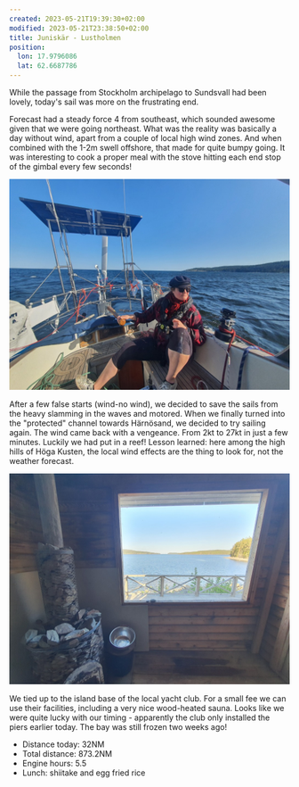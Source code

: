 ```yaml
---
created: 2023-05-21T19:39:30+02:00
modified: 2023-05-21T23:38:50+02:00
title: Juniskär - Lustholmen
position:
  lon: 17.9796086
  lat: 62.6687786
---
```


While the passage from Stockholm archipelago to Sundsvall had been lovely, today's sail was more on the frustrating end.

Forecast had a steady force 4 from southeast, which sounded awesome given that we were going northeast. What was the reality was basically a day without wind, apart from a couple of local high wind zones. And when combined with the 1-2m swell offshore, that made for quite bumpy going. It was interesting to cook a proper meal with the stove hitting each end stop of the gimbal every few seconds!

![Image](../2023/01c2151d74d7cefaec3ffaea9d6b898d.jpg) 

After a few false starts (wind-no wind), we decided to save the sails from the heavy slamming in the waves and motored. When we finally turned into the "protected" channel towards Härnösand, we decided to try sailing again. The wind came back with a vengeance. From 2kt to 27kt in just a few minutes. Luckily we had put in a reef!
Lesson learned: here among the high hills of Höga Kusten, the local wind effects are the thing to look for, not the weather forecast.

![Image](../2023/7217b9ed06ff7b3778e7b25069e95f6a.jpg) 

We tied up to the island base of the local yacht club. For a small fee we can use their facilities, including a very nice wood-heated sauna. Looks like we were quite lucky with our timing - apparently the club only installed the piers earlier today. The bay was still frozen two weeks ago!

* Distance today: 32NM
* Total distance: 873.2NM
* Engine hours: 5.5
* Lunch: shiitake and egg fried rice

